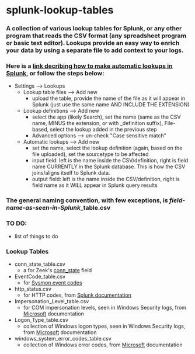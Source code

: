 # splunk-lookup-tables

### A collection of various lookup tables for Splunk, or any other program that reads the CSV format (any spreadsheet program or basic text editor). Lookups provide an easy way to enrich your data by using a separate file to add context to your logs.

### Here is a [link decribing how to make automatic lookups in Splunk](https://docs.splunk.com/Documentation/Splunk/7.3.1/Knowledge/DefineanautomaticlookupinSplunkWeb), or follow the steps below:
- Settings --> Lookups
	- Lookup table files --> Add new
		- upload the table, provide the name of the file as it will appear in Splunk (just use the same name AND INCLUDE THE EXTENSION)
	- Lookup definitions --> Add new
		- select the app (likely Search), set the name (same as the CSV name, MINUS the extension, or with _definition suffix), File-based, select the lookup added in the previous step
		- Advanced options --> un-check "Case sensitive match"
	- Automatic lookups --> Add new
		- set the name, select the lookup definition (again, based on the file uploaded), set the sourcetype to be affected
		- input field: left is the name inside the CSV/definition, right is field name CURRENTLY in the Splunk database. This is how the CSV joins/aligns itself to Splunk data.
		- output field: left is the name inside the CSV/definition, right is field name as it WILL appear in Splunk query results

### The general naming convention, with few exceptions, is *field-name-as-seen-in-Splunk*_table.csv

### TO DO:
- list of things to do

### Lookup Tables
- conn_state_table.csv
	- a for Zeek's [conn_state](https://docs.zeek.org/en/current/scripts/base/protocols/conn/main.zeek.html) field
- EventCode_table.csv
	- for [Sysmon event codes](https://docs.microsoft.com/en-us/sysinternals/downloads/sysmon)
- http_status.csv
	- for HTTP codes, from [Splunk documentation](https://wiki.splunk.com/Http_status.csv)
- Impersonation_Level_table.csv
	- for COM impersonation levels, seen in Windows Security logs, from [Microsoft](https://docs.microsoft.com/en-us/windows/win32/com/impersonation-levels) documentation
- Logon_Type_table.csv
	- collection of Windows logon types, seen in Windows Security logs, from [Microsoft](https://docs.microsoft.com/en-us/previous-versions/windows/it-pro/windows-server-2003/cc787567(v=ws.10)) documentation
- windows_system_error_codes_table.csv
	- collection of Windows error codes, from [Microsoft](https://docs.microsoft.com/en-us/windows/win32/debug/system-error-codes) documentation
